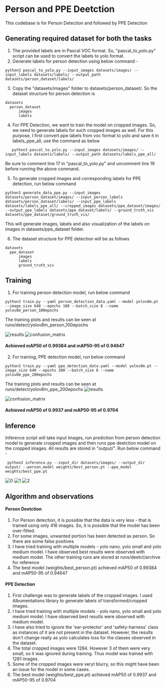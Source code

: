 # Person and PPE Deetction

This codebase is for Person Detection and followed by PPE Detection 

## Generating required dataset for both the tasks

1. The provided labels are in Pascal VOC format. So, "pascal_to_yolo.py" script can be used to convert the labels to yolo format.
2. Generate labels for person detection using below command -
 ```
python3 pascal_to_yolo.py --input_images datasets/images/ --input_labels datasets/labels/ --output_path datasets/person_dataset/labels/
```
3. Copy the "datasets/images" folder to datasets/person_dataset/. So the dataset structure for person detection is
```
datasets
  person_dataset
      images
      labels
```
4.  For PPE Detection, we want to train the model on cropped images. So, we need to generate labels for such cropped images as well. For this purpose, I first convert ppe labels from voc format to yolo and save it in labels_ppe_all, use the command as below
```
   python3 pascal_to_yolo.py --input_images datasets/images/ --input_labels datasets/labels/ --output_path datasets/labels_ppe_all/
```
Be sure to comment line 17 in "pascal_to_yolo.py" and uncomment line 19 before running the above command.

5. To generate cropped images and corresponding labels for PPE detection, run below command

```
python3 generate_data_ppe.py --input_images datasets/person_dataset/images/ --input_person_labels datasets/person_dataset/labels/ --input_ppe_labels datasets/labels_ppe_all/ --cropped_images datasets/ppe_dataset/images/ --output_ppe_labels datasets/ppe_dataset/labels/ --ground_truth_vis datasets/ppe_dataset/ground_truth_vis/
```
This will generate images, labels and also visualization of the labels on images in datasets/ppe_dataset folder. 

6. The dataset structure for PPE detection will be as follows
```
datasets
  ppe_dataset
      images
      labels
      ground_truth_vis
```

## Training 

1. For training person detection model, run below command

```
python3 train.py --yaml person_detection_data.yaml --model yolov8m.pt --image_size 640 --epochs 100 --batch_size 8 --name yolov8m_person_100epochs
```

The training plots and results can be seen at runs/detect/yolov8m_person_100epochs

![results](https://github.com/manikamakam/ppe_detection/assets/48440422/3ccaa06f-cb9c-4703-a054-c9ea4e4802f4)
![confusion_matrix](https://github.com/manikamakam/ppe_detection/assets/48440422/c02eaac3-13b7-4983-aec9-c37e3344a85a)

#### Achieved mAP50 of 0.99384 and mAP50-95 of 0.94647


2. For training, PPE detection model, run below command

```
python3 train.py --yaml ppe_detection_data.yaml --model yolov8m.pt --image_size 640 --epochs 200 --batch_size 8 --name yolov8m_ppe_200epochs
```
The training plots and results can be seen at runs/detect/yolov8m_ppe_200epochs
![results](https://github.com/manikamakam/ppe_detection/assets/48440422/ef7e5a9a-4237-480f-bfdb-65567b84b2b2)

![confusion_matrix](https://github.com/manikamakam/ppe_detection/assets/48440422/77e12937-0dca-4e08-86e1-0d566c696ffd)

#### Achieved mAP50 of 0.9937 and mAP50-95 of 0.9704

## Inference 

Inference script will take input images, run prediction from person detection model to generate cropped images and then runs ppe deetction model on the cropped images. All results are stored in "output/". Run below command - 
```
 python3 inference.py --input_dir datasets/images/ --output_dir output/ --person_model weights/best_person.pt --ppe_model weights/best_ppe.pt
```
![0](https://github.com/manikamakam/ppe_detection/assets/48440422/3c4bab90-c53d-4d48-872f-6eea07ea41ea)
![1](https://github.com/manikamakam/ppe_detection/assets/48440422/d62b52be-0591-4548-a1a6-2fa36863c78f)
![2](https://github.com/manikamakam/ppe_detection/assets/48440422/6cb16b97-a9c4-420a-896d-c2ba0a7cac43)


## Algorithm and observations
#### Person Deetction 

  1. For Person detection, it is possible that the data is very less - that is trained using only 416 images. So, it is possible that the model has been over-fitted.
  2. For some images, unwanted portion has been detected as person. So there are some false positives
  3. I have tried training with multiple models - yolo nano, yolo small and yolo medium model. I have observed best results were observed with medium model. The other training runs are stored at runs/deetct/archive for reference
  4. The best model (weights/best_person.pt) achieved mAP50 of 0.99384 and mAP50-95 of 0.94647

#### PPE Detection 
  1. First challenge was to generate labels of the cropped images. I used Albumentations library to generate labels of transformed/cropped images.
  2. I have tried training with multiple models - yolo nano, yolo small and yolo medium model. I have observed best results were observed with medium model.
  3. I have also tried to ignore the 'ear-protector' and 'safety-harness' class as instances of it are not present in the dataset. However, the results don't change really as yolo calculates loss for the classes observed in the dataset.
  4. The total cropped images were 1284. However 3 of them were very small, so it was ignored during training. Thus model was trained with 1281 images.
  5. Some of the cropped images were veryt blurry, so this might have been an issue for the model in some cases. 
  6. The best model (weights/best_ppe.pt) achieved mAP50 of 0.9937 and mAP50-95 of 0.9704
